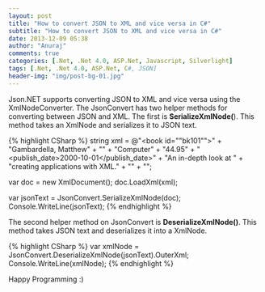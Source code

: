```yaml
---
layout: post
title: "How to convert JSON to XML and vice versa in C#"
subtitle: "How to convert JSON to XML and vice versa in C#"
date: 2013-12-09 05:38
author: "Anuraj"
comments: true
categories: [.Net, .Net 4.0, ASP.Net, Javascript, Silverlight]
tags: [.Net, .Net 4.0, ASP.Net, C#, JSON]
header-img: "img/post-bg-01.jpg"
---
```

Json.NET supports converting JSON to XML and vice versa using the XmlNodeConverter. The JsonConvert has two helper methods for converting between JSON and XML. The first is **SerializeXmlNode(**). This method takes an XmlNode and serializes it to JSON text.

{% highlight CSharp %}
string xml = @"<catalog><book id=""bk101"">" +
    "<author>Gambardella, Matthew</author>" +
    "<title>XML Developer's Guide</title>" +
    "<genre>Computer</genre>" +
    "<price>44.95</price>" +
    "<publish_date>2000-10-01</publish_date>" +
    "<description>An in-depth look at " +
                "creating applications with XML.</description>" +
"</book>" +
"</catalog>";

var doc = new XmlDocument();
doc.LoadXml(xml);

var jsonText = JsonConvert.SerializeXmlNode(doc);
Console.WriteLine(jsonText);
{% endhighlight %}

The second helper method on JsonConvert is **DeserializeXmlNode()**. This method takes JSON text and deserializes it into a XmlNode.

{% highlight CSharp %}
var xmlNode = JsonConvert.DeserializeXmlNode(jsonText).OuterXml;
Console.WriteLine(xmlNode);
{% endhighlight %}

Happy Programming :)
